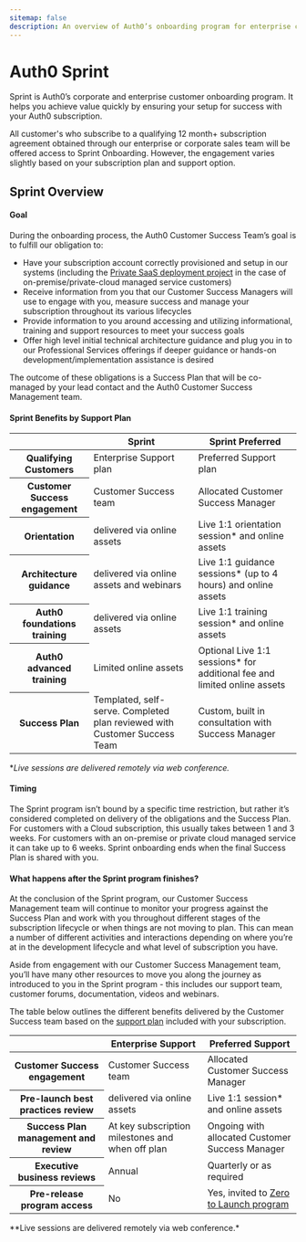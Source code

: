 ```yaml
---
sitemap: false
description: An overview of Auth0’s onboarding program for enterprise customers.
---
```


# Auth0 Sprint

Sprint is Auth0’s corporate and enterprise customer onboarding program.  It helps you achieve value quickly by ensuring your setup for success with your Auth0 subscription.

All customer's who subscribe to a qualifying 12 month+ subscription agreement obtained through our enterprise or corporate sales team  will be offered access to Sprint Onboarding.  However, the engagement varies slightly based on your subscription plan and support option.

## Sprint Overview

#### Goal

During the onboarding process, the Auth0 Customer Success Team’s goal is to fulfill our obligation to:

* Have your subscription account correctly provisioned and setup in our systems (including the [Private SaaS deployment project](/onboarding/private-saas-sprint) in the case of on-premise/private-cloud managed service customers)
* Receive information from you that our Customer Success Managers will use to engage with you, measure success and manage your subscription throughout its various lifecycles
* Provide information to you around accessing and utilizing informational, training and support resources to meet your success goals
* Offer high level initial technical architecture guidance and plug you in to our Professional Services offerings if deeper guidance or hands-on development/implementation assistance is desired

The outcome of these obligations is a Success Plan that will be co-managed by your lead contact and the Auth0 Customer Success Management team.

#### Sprint Benefits by Support Plan

<table class="table">
  <thead>
    <tr>
      <th></th>
      <th>Sprint</th>
      <th>Sprint Preferred</th>
    </tr>
  </thead>
  <tbody>
      <tr>
      <th>Qualifying Customers</th>
      <td>Enterprise Support plan</td>
      <td>Preferred Support plan</td>
    </tr>
    <tr>
      <th>Customer Success engagement</th>
      <td>Customer Success team</td>
      <td>Allocated Customer Success Manager</td>
    </tr>
    <tr>
      <th>Orientation</th>
      <td>delivered via online assets</td>
      <td>Live 1:1 orientation session* and online assets</td>
    </tr>
    <tr>
      <th>Architecture guidance</th>
      <td>delivered via online assets and webinars</td>
      <td>Live 1:1 guidance sessions* (up to 4 hours) and online assets</td>
    </tr>
    <tr>
      <th>Auth0 foundations training</th>
      <td>delivered via online assets</td>
      <td>Live 1:1 training session* and online assets</td>
    </tr>
    <tr>
      <th>Auth0 advanced training</th>
      <td>Limited online assets</td>
      <td>Optional Live 1:1 sessions* for additional fee and limited online assets</td>
    </tr>
    <tr>
      <th>Success Plan</th>
      <td>Templated, self-serve. Completed plan reviewed with Customer Success Team</td>
      <td>Custom, built in consultation with Success Manager</td>
    </tr>
  </tbody>
</table>

**Live sessions are delivered remotely via web conference.*

#### Timing

The Sprint program isn’t bound by a specific time restriction, but rather it’s considered completed on delivery of the obligations and the Success Plan.  For customers with a Cloud subscription, this usually takes between 1 and 3 weeks.  For customers with an on-premise or private cloud managed service it can take up to 6 weeks.  Sprint onboarding ends when the final Success Plan is shared with you.

#### What happens after the Sprint program finishes?

At the conclusion of the Sprint program, our Customer Success Management team will continue to monitor your progress against the Success Plan and work with you throughout different stages of the subscription lifecycle or when things are not moving to plan.  This can mean a number of different activities and interactions depending on where you’re at in the development lifecycle and what level of subscription you have.

Aside from engagement with our Customer Success Management team, you’ll have many other resources to move you along the journey as introduced to you in the Sprint program - this includes our support team, customer forums, documentation, videos and webinars.

The table below outlines the different benefits delivered by the Customer Success team based on the [support plan](/support) included with your subscription.

<table class="table">
  <thead>
    <tr>
      <th></th>
      <th>Enterprise Support</th>
      <th>Preferred Support</th>
    </tr>
  </thead>
  <tbody>
      <tr>
      <th>Customer Success engagement</th>
      <td>Customer Success team</td>
      <td>Allocated Customer Success Manager</td>
    </tr>
    <tr>
      <th>Pre-launch best practices review</th>
      <td>delivered via online assets</td>
      <td>Live 1:1 session* and online assets</td>
    </tr>
      <tr>
      <th>Success Plan management and review</th>
      <td>At key subscription milestones and when off plan</td>
      <td>Ongoing with allocated Customer Success Manager</td>
    </tr>
    <tr>
      <th>Executive business reviews</th>
      <td>Annual</td>
      <td>Quarterly or as required</td>
    </tr>
    <tr>
      <th>Pre-release program access</th>
      <td>No</td>
      <td>Yes, invited to <a href=https://auth0.com/blog/pre-release-program-zero-to-launch-blasts-off>Zero to Launch program</a></td>
    </tr>
  </tbody>
</table>
**Live sessions are delivered remotely via web conference.*
